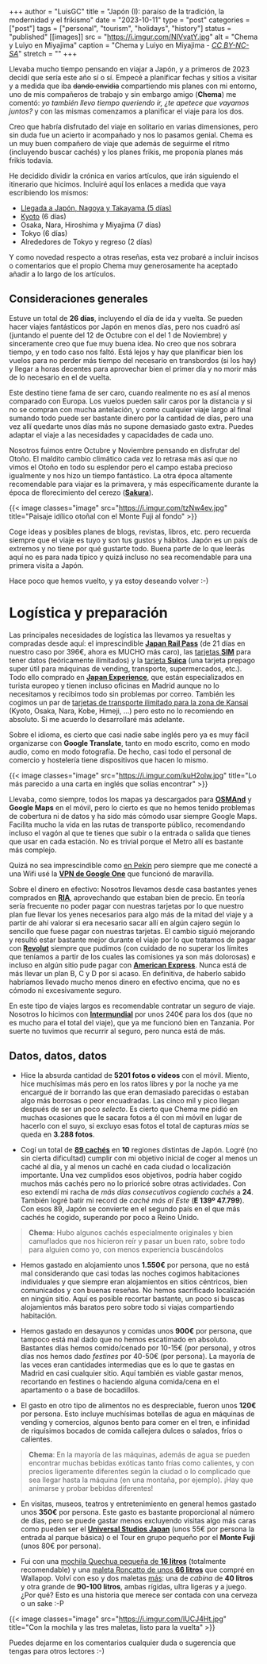 +++
author = "LuisGC"
title = "Japón (I): paraíso de la tradición, la modernidad y el frikismo"
date = "2023-10-11"
type = "post"
categories = ["post"]
tags = ["personal", "tourism", "holidays", "history"]
status = "published"
[[images]]
  src = "https://i.imgur.com/NIVvatY.jpg"
  alt = "Chema y Luiyo en Miyajima"
  caption = "Chema y Luiyo en Miyajima - <a href='http://creativecommons.org/licenses/by-nc-sa/3.0/'><i>CC BY-NC-SA</i></a>"
  stretch = ""
+++

Llevaba mucho tiempo pensando en viajar a Japón, y a primeros de 2023 decidí que sería este año sí o sí. Empecé a planificar fechas y sitios a visitar y a medida que iba ~~dando envidia~~ compartiendo mis planes con mi entorno, uno de mis compañeros de trabajo y sin embargo amigo (**Chema**) me comentó: _yo también llevo tiempo queriendo ir, ¿te apetece que vayamos juntos?_ y con las mismas comenzamos a planificar el viaje para los dos.

Creo que habría disfrutado del viaje en solitario en varias dimensiones, pero sin duda fue un acierto ir acompañado y nos lo pasamos genial. Chema es un muy buen compañero de viaje que además de seguirme el ritmo (incluyendo buscar cachés) y los planes frikis, me proponía planes más frikis todavía.

He decidido dividir la crónica en varios artículos, que irán siguiendo el itinerario que hicimos. Incluiré aquí los enlaces a medida que vaya escribiendo los mismos:
* [Llegada a Japón, Nagoya y Takayama (5 días)](/blog/2023/10/japon-2-nagoya-takayama/)
* [Kyoto](/blog/2023/10/japon-3-kyoto/) (6 días)
* Osaka, Nara, Hiroshima y Miyajima (7 días)
* Tokyo (6 días)
* Alrededores de Tokyo y regreso (2 días)

Y como novedad respecto a otras reseñas, esta vez probaré a incluir incisos o comentarios que el propio Chema muy generosamente ha aceptado añadir a lo largo de los artículos.

## Consideraciones generales

Estuve un total de **26 días**, incluyendo el día de ida y vuelta. Se pueden hacer viajes fantásticos por Japón en menos días, pero nos cuadró así (juntando el puente del 12 de Octubre con el del 1 de Noviembre) y sinceramente creo que fue muy buena idea. No creo que nos sobrara tiempo, y en todo caso nos faltó. Está lejos y hay que planificar bien los vuelos para no perder más tiempo del necesario en transbordos (si los hay) y llegar a horas decentes para aprovechar bien el primer día y no morir más de lo necesario en el de vuelta.

Este destino tiene fama de ser caro, cuando realmente no es así al menos comparado con Europa. Los vuelos pueden salir caros por la distancia y si no se compran con mucha antelación, y como cualquier viaje largo al final sumando todo puede ser bastante dinero por la cantidad de días, pero una vez allí quedarte unos días más no supone demasiado gasto extra. Puedes adaptar el viaje a las necesidades y capacidades de cada uno.

Nosotros fuimos entre Octubre y Noviembre pensando en disfrutar del Otoño. El maldito cambio climático cada vez lo retrasa más así que no vimos el Otoño en todo su esplendor pero el campo estaba precioso igualmente y nos hizo un tiempo fantástico. La otra época altamente recomendable para viajar es la primavera, y más específicamente durante la época de florecimiento del cerezo ([**Sakura**](https://es.wikipedia.org/wiki/Sakura_(cerezo))).

{{< image classes="image" src="https://i.imgur.com/tzNw4ev.jpg" title="Paisaje idílico otoñal con el Monte Fuji al fondo" >}}

Coge ideas y posibles planes de blogs, revistas, libros, etc. pero recuerda siempre que el viaje es tuyo y son tus gustos y hábitos. Japón es un país de extremos y no tiene por qué gustarte todo. Buena parte de lo que leerás aquí no es para nada típico y quizá incluso no sea recomendable para una primera visita a Japón.

Hace poco que hemos vuelto, y ya estoy deseando volver :-)

# Logística y preparación

Las principales necesidades de logística las llevamos ya resueltas y compradas desde aquí: el imprescindible [**Japan Rail Pass**](https://www.japan-experience.com/es/transporte/japan-rail-pass/nacional) (de 21 días en nuestro caso por 396€, ahora es MUCHO más caro), las [tarjetas **SIM**](https://www.japan-experience.com/es/conexion-a-internet/tarjeta-sim) para tener datos (teóricamente ilimitados) y la [tarjeta **Suica**](https://www.japan-experience.com/es/transporte/tarjeta-prepago/suica) (una tarjeta prepago super útil para máquinas de vending, transporte, supermercados, etc.). Todo ello comprado en [**Japan Experience**](https://www.japan-experience.com/es/), que están especializados en turista europeo y tienen incluso oficinas en Madrid aunque no lo necesitamos y recibimos todo sin problemas por correo. También les cogimos un par de [tarjetas de transporte ilimitado para la zona de Kansai](https://www.japan-experience.com/es/transporte/tarjeta-prepago/kyoto-nara-osaka-3-day-pass) (Kyoto, Osaka, Nara, Kobe, Himeji, ...) pero esto no lo recomiendo en absoluto. Si me acuerdo lo desarrollaré más adelante.

Sobre el idioma, es cierto que casi nadie sabe inglés pero ya es muy fácil organizarse con **Google Translate**, tanto en modo escrito, como en modo audio, como en modo fotografía. De hecho, casi todo el personal de comercio y hostelería tiene dispositivos que hacen lo mismo.

{{< image classes="image" src="https://i.imgur.com/kuH2olw.jpg" title="Lo más parecido a una carta en inglés que solías encontrar" >}}

Llevaba, como siempre, todos los mapas ya descargados para [**OSMAnd**](https://osmand.net/) y **Google Maps** en el móvil, pero lo cierto es que no hemos tenido problemas de cobertura ni de datos y ha sido más cómodo usar siempre Google Maps. Facilita mucho la vida en las rutas de transporte público, recomendando incluso el vagón al que te tienes que subir o la entrada o salida que tienes que usar en cada estación. No es trivial porque el Metro allí es bastante más complejo.

Quizá no sea imprescindible como [en Pekín](https://luiyo.net/blog/2019/09/pekin-guia-breve/) pero siempre que me conecté a una Wifi usé la [**VPN de Google One**](https://one.google.com/about/vpn) que funcionó de maravilla.

Sobre el dinero en efectivo: Nosotros llevamos desde casa bastantes yenes comprados en [**RIA**](https://www.riacurrencyexchange.es/), aprovechando que estaban bien de precio. En teoría sería frecuente no poder pagar con nuestras tarjetas por lo que nuestro plan fue llevar los yenes necesarios para algo más de la mitad del viaje y a partir de ahí valorar si era necesario sacar allí en algún cajero según lo sencillo que fuese pagar con nuestras tarjetas. El cambio siguió mejorando y resultó estar bastante mejor durante el viaje por lo que tratamos de pagar con [**Revolut**](https://www.revolut.com/es-ES/) siempre que pudimos (con cuidado de no superar los límites que teníamos a partir de los cuales las comisiones ya son más dolorosas) e incluso en algún sitio pude pagar con [**American Express**](https://www.americanexpress.com/es-es/). Nunca está de más llevar un plan B, C y D por si acaso. En definitiva, de haberlo sabido habríamos llevado mucho menos dinero en efectivo encima, que no es cómodo ni excesivamente seguro.

En este tipo de viajes largos es recomendable contratar un seguro de viaje. Nosotros lo hicimos con [**Intermundial**](https://www.intermundial.es/seguros-de-viaje/seguro-totaltravel) por unos 240€ para los dos (que no es mucho para el total del viaje), que ya me funcionó bien en Tanzania. Por suerte no tuvimos que recurrir al seguro, pero nunca está de más.

## Datos, datos, datos

* Hice la absurda cantidad de **5201 fotos o vídeos** con el móvil. Miento, hice muchísimas más pero en los ratos libres y por la noche ya me encargué de ir borrando las que eran demasiado parecidas o estaban algo más borrosas o peor encuadradas. Las cinco mil y pico llegan después de ser un poco _selecto_. Es cierto que Chema me pidió en muchas ocasiones que le sacara fotos a él con mi móvil en lugar de hacerlo con el suyo, si excluyo esas fotos el total de capturas _mías_ se queda en **3.288 fotos**.

* Cogí un total de [**89 cachés**](https://www.geocaching.com/p/?guid=b78f2e04-cd1c-4199-820c-7ea3bb7fea20) en **10** regiones distintas de Japón. Logré (no sin cierta dificultad) cumplir con mi objetivo inicial de coger al menos un caché al día, y al menos un caché en cada ciudad o localización importante. Una vez cumplidos esos objetivos, podría haber cogido muchos más cachés pero no lo prioricé sobre otras actividades. Con eso extendí mi racha de _más días consecutivos cogiendo cachés_ a **24**. También logré batir mi record de _caché más al Este_ (**E 139º 47.799**). Con esos 89, Japón se convierte en el segundo país en el que más cachés he cogido, superando por poco a Reino Unido.

<blockquote>
<b>Chema</b>: Hubo algunos cachés especialmente originales y bien camuflados que nos hicieron reír y pasar un buen rato, sobre todo para alguien como yo, con menos experiencia buscándolos
</blockquote>

* Hemos gastado en alojamiento unos **1.550€** por persona, que no está mal considerando que casi todas las noches cogimos habitaciones individuales y que siempre eran alojamientos en sitios céntricos, bien comunicados y con buenas reseñas. No hemos sacrificado localización en ningún sitio. Aquí es posible recortar bastante, un poco si buscas alojamientos más baratos pero sobre todo si viajas compartiendo habitación.

* Hemos gastado en desayunos y comidas unos **900€** por persona, que tampoco está mal dado que no hemos escatimado en absoluto. Bastantes días hemos comido/cenado por 10-15€ (por persona), y otros días nos hemos dado _festines_ por 40-50€ (por persona). La mayoría de las veces eran cantidades intermedias que es lo que te gastas en Madrid en casi cualquier sitio. Aquí también es viable gastar menos, recortando en festines o haciendo alguna comida/cena en el apartamento o a base de bocadillos.

* El gasto en otro tipo de alimentos no es despreciable, fueron unos **120€** por persona. Esto incluye muchísimas botellas de agua en máquinas de vending y comercios, algunos bento para comer en el tren, e infinidad de riquísimos bocados de comida callejera dulces o salados, fríos o calientes.

<blockquote>
<b>Chema</b>: En la mayoría de las máquinas, además de agua se pueden encontrar muchas bebidas exóticas tanto frías como calientes, y con precios ligeramente diferentes según la ciudad o lo complicado que sea llegar hasta la máquina (en una montaña, por ejemplo). ¡Hay que animarse y probar bebidas diferentes!
</blockquote>

* En visitas, museos, teatros y entretenimiento en general hemos gastado unos **350€** por persona. Este gasto es bastante proporcional al número de días, pero se puede gastar menos excluyendo visitas algo más caras como pueden ser el [**Universal Studios Japan**](https://www.usj.co.jp/web/en/us) (unos 55€ por persona la entrada al parque básica) o el Tour en grupo pequeño por el **Monte Fuji** (unos 80€ por persona).

* Fui con una [mochila Quechua pequeña de **16 litros**](https://www.decathlon.es/es/p/mochila-de-montana-y-senderismo-16l-quechua-nh-escape-500-equipaje-de-mano/_/R-p-334520?mc=8649496&c=GRIS) (totalmente recomendable) y una [maleta Roncatto de unos **66 litros**](https://www.modobyroncato.com/es/pp/4241822020/maleta-mediana--.html?prd=54358) que compré en Wallapop. Volví con eso y dos maletas <u>más</u>: una de _cabina_ de **40 litros** y otra grande de **90-100 litros**, ambas rígidas, ultra ligeras y a juego. ¿Por qué? Esto es una historia que merece ser contada con una cerveza o un sake :-P

{{< image classes="image" src="https://i.imgur.com/IUCJ4Ht.jpg" title="Con la mochila y las tres maletas, listo para la vuelta" >}}

Puedes dejarme en los comentarios cualquier duda o sugerencia que tengas para otros lectores :-)